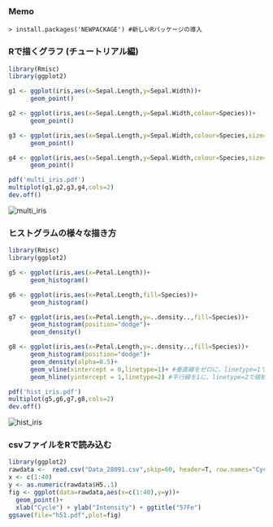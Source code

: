### Memo
```
> install.packages('NEWPACKAGE') #新しいRパッケージの導入
```

### Rで描くグラフ (チュートリアル編)
```R:test1.R
library(Rmisc)
library(ggplot2)

g1 <- ggplot(iris,aes(x=Sepal.Length,y=Sepal.Width))+
      geom_point()

g2 <- ggplot(iris,aes(x=Sepal.Length,y=Sepal.Width,colour=Species))+
      geom_point()

g3 <- ggplot(iris,aes(x=Sepal.Length,y=Sepal.Width,colour=Species,size=Petal.Width))+
      geom_point()

g4 <- ggplot(iris,aes(x=Sepal.Length,y=Sepal.Width,colour=Species,size=Petal.Width,shape=Species))+
      geom_point()

pdf('multi_iris.pdf')
multiplot(g1,g2,g3,g4,cols=2)
dev.off()
```
![multi_iris](https://user-images.githubusercontent.com/7247018/60234794-8b610b80-98e0-11e9-9e29-c727d7a9eb0c.png)


### ヒストグラムの様々な描き方
```R:test2.R
library(Rmisc)
library(ggplot2)

g5 <- ggplot(iris,aes(x=Petal.Length))+
      geom_histogram()

g6 <- ggplot(iris,aes(x=Petal.Length,fill=Species))+
      geom_histogram()

g7 <- ggplot(iris,aes(x=Petal.Length,y=..density..,fill=Species))+
      geom_histogram(position="dodge")+
      geom_density()

g8 <- ggplot(iris,aes(x=Petal.Length,y=..density..,fill=Species))+
      geom_histogram(position="dodge")+
      geom_density(alpha=0.5)+
      geom_vline(xintercept = 0,linetype=1)+ #垂直線をゼロに。linetype=1で実線
      geom_hline(yintercept = 1,linetype=2) #平行線を1に。linetype=2で破線

pdf('hist_iris.pdf')
multiplot(g5,g6,g7,g8,cols=2)
dev.off()
```
![hist_iris](https://user-images.githubusercontent.com/7247018/60234824-a3388f80-98e0-11e9-89b7-2e4175ab34ac.png)

### csvファイルをRで読み込む
```R:nu2.R
library(ggplot2)
rawdata <-  read.csv("Data_28091.csv",skip=60, header=T, row.names="Cycle")
x <- c(1:40)
y <- as.numeric(rawdata$H5..1)
fig <- ggplot(data=rawdata,aes(x=c(1:40),y=y))+
  geom_point()+
  xlab("Cycle") + ylab("Intensity") + ggtitle("57Fe")
ggsave(file="h51.pdf",plot=fig)

```
